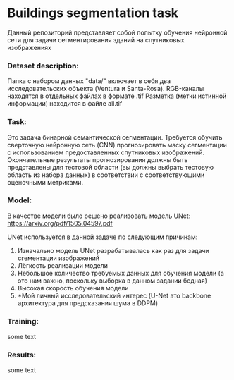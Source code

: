 # Buildings segmentation task
Данный репозиторий представляет собой попытку обучения нейронной сети для задачи сегментирования зданий на спутниковых изображениях 


### Dataset description:
Папка с набором данных "data/" включает в себя два исследовательских объекта (Ventura и Santa-Rosa). 
RGB-каналы находятся в отдельных файлах в формате .tif 
Разметка (метки истинной информации) находится в файле all.tif


### Task:
Это задача бинарной семантической сегментации. Требуется обучить сверточную нейронную сеть (CNN) прогнозировать маску сегментации с использованием предоставленных спутниковых изображений. Окончательные результаты прогнозирования должны быть представлены для тестовой области (вы должны выбрать тестовую область из набора данных) в соответствии с соответствующими оценочными метриками.


### Model:
В качестве модели было решено реализовать модель UNet: https://arxiv.org/pdf/1505.04597.pdf 

UNet используется в данной задаче по следующим причинам:
1. Изначально модель UNet разрабатывалась как раз для задачи сгементации изображений
2. Лёгкость реализации модели
3. Небольшое количество требуемых данных для обучения модели (а это нам важно, поскольку выборка в данном задании бедная)
4. Высокая скорость обучения модели
5. *Мой личный исследовательский интерес (U-Net это backbone архитектура для предсказания шума в DDPM)

### Training:
some text


### Results:
some text

